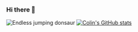 ### Hi there 👋

![Endless jumping donsaur](https://storage.googleapis.com/gweb-uniblog-publish-prod/original_images/Dino_non-birthday_version.gif)
[![Colin's GitHub stats](https://github-readme-stats.vercel.app/api?username=colinfendrick)](https://github.com/colinfendrick/github-readme-stats)

<!--
**ColinFendrick/colinfendrick** is a ✨ _special_ ✨ repository because its `README.md` (this file) appears on your GitHub profile.

Here are some ideas to get you started:

- 🔭 I’m currently working on ...
- 🌱 I’m currently learning ...
- 👯 I’m looking to collaborate on ...
- 🤔 I’m looking for help with ...
- 💬 Ask me about ...
- 📫 How to reach me: ...
- 😄 Pronouns: ...
- ⚡ Fun fact: ...
-->
